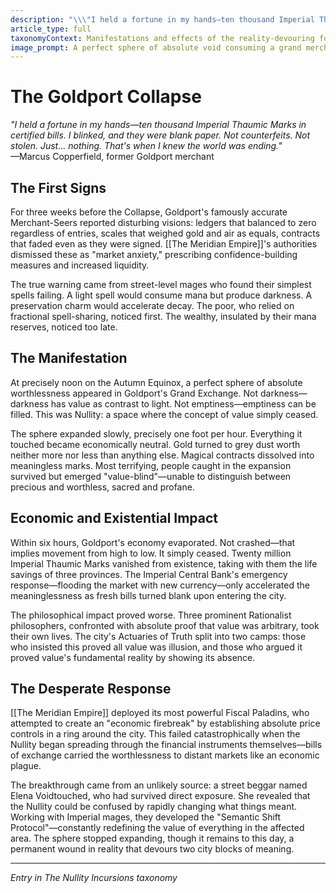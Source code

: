 ```yaml
---
description: "\\\"I held a fortune in my hands—ten thousand Imperial Thaumic Marks in certified bills. I blinked, and they were blank paper. Not counterfeits. Not stolen. Just... nothing. That's when I knew the world was ending.\\\" —Marcus Copperfield, former Goldport merchant"
article_type: full
taxonomyContext: Manifestations and effects of the reality-devouring force that threatens all existence, from localized value-sinks to region-wide meaning collapse
image_prompt: A perfect sphere of absolute void consuming a grand merchant exchange hall, money and documents dissolving into grey dust in mid-air around terrified traders. Dark fantasy digital art with dramatic volumetric lighting, rich golds fading to ashen grey.
---
```



# The Goldport Collapse

*"I held a fortune in my hands—ten thousand Imperial Thaumic Marks in certified bills. I blinked, and they were blank paper. Not counterfeits. Not stolen. Just... nothing. That's when I knew the world was ending."*  
—Marcus Copperfield, former Goldport merchant

## The First Signs

For three weeks before the Collapse, Goldport's famously accurate Merchant-Seers reported disturbing visions: ledgers that balanced to zero regardless of entries, scales that weighed gold and air as equals, contracts that faded even as they were signed. [[The Meridian Empire]]'s authorities dismissed these as "market anxiety," prescribing confidence-building measures and increased liquidity.

The true warning came from street-level mages who found their simplest spells failing. A light spell would consume mana but produce darkness. A preservation charm would accelerate decay. The poor, who relied on fractional spell-sharing, noticed first. The wealthy, insulated by their mana reserves, noticed too late.

## The Manifestation

At precisely noon on the Autumn Equinox, a perfect sphere of absolute worthlessness appeared in Goldport's Grand Exchange. Not darkness—darkness has value as contrast to light. Not emptiness—emptiness can be filled. This was Nullity: a space where the concept of value simply ceased.

The sphere expanded slowly, precisely one foot per hour. Everything it touched became economically neutral. Gold turned to grey dust worth neither more nor less than anything else. Magical contracts dissolved into meaningless marks. Most terrifying, people caught in the expansion survived but emerged "value-blind"—unable to distinguish between precious and worthless, sacred and profane.

## Economic and Existential Impact

Within six hours, Goldport's economy evaporated. Not crashed—that implies movement from high to low. It simply ceased. Twenty million Imperial Thaumic Marks vanished from existence, taking with them the life savings of three provinces. The Imperial Central Bank's emergency response—flooding the market with new currency—only accelerated the meaninglessness as fresh bills turned blank upon entering the city.

The philosophical impact proved worse. Three prominent Rationalist philosophers, confronted with absolute proof that value was arbitrary, took their own lives. The city's Actuaries of Truth split into two camps: those who insisted this proved all value was illusion, and those who argued it proved value's fundamental reality by showing its absence.

## The Desperate Response

[[The Meridian Empire]] deployed its most powerful Fiscal Paladins, who attempted to create an "economic firebreak" by establishing absolute price controls in a ring around the city. This failed catastrophically when the Nullity began spreading through the financial instruments themselves—bills of exchange carried the worthlessness to distant markets like an economic plague.

The breakthrough came from an unlikely source: a street beggar named Elena Voidtouched, who had survived direct exposure. She revealed that the Nullity could be confused by rapidly changing what things meant. Working with Imperial mages, they developed the "Semantic Shift Protocol"—constantly redefining the value of everything in the affected area. The sphere stopped expanding, though it remains to this day, a permanent wound in reality that devours two city blocks of meaning.

---
*Entry in The Nullity Incursions taxonomy*

